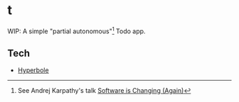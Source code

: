 # t

WIP: A simple "partial autonomous"[^a] Todo app.

[^a]: See Andrej Karpathy's talk [Software is Changing (Again)](https://clearthink-ai.com/storyboards/software-is-changing-again/story)

## Tech

- [Hyperbole](https://hackage.haskell.org/package/hyperbole-0.4.3/docs/Web-Hyperbole.html)